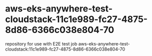 # aws-eks-anywhere-test-cloudstack-11c1e989-fc27-4875-8d86-6366c038e804-70
repository for use with E2E test job aws-eks-anywhere-test-cloudstack:11c1e989-fc27-4875-8d86-6366c038e804-70

